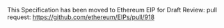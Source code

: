 This Specification has been moved to Ethereum EIP for Draft Review:
pull request:
https://github.com/ethereum/EIPs/pull/918
